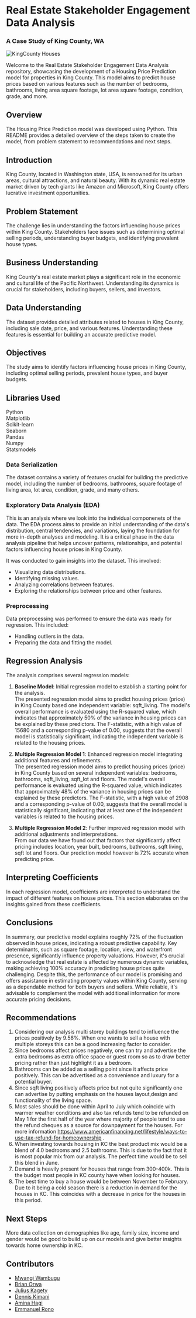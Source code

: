 # Real Estate Stakeholder Engagement Data Analysis
###  A Case Study of King County, WA

![KingCounty Houses](KingCountyImg.jpeg)


Welcome to the Real Estate Stakeholder Engagement Data Analysis repository, showcasing the development of a Housing Price Prediction model for properties in King County. This model aims to predict house prices based on various features such as the number of bedrooms, bathrooms, living area square footage, lot area square footage, condition, grade, and more.


## Overview

The Housing Price Prediction model was developed using Python. This README provides a detailed overview of the steps taken to create the model, from problem statement to recommendations and next steps.

## Introduction

King County, located in Washington state, USA, is renowned for its urban areas, cultural attractions, and natural beauty. With its dynamic real estate market driven by tech giants like Amazon and Microsoft, King County offers lucrative investment opportunities.

## Problem Statement

The challenge lies in understanding the factors influencing house prices within King County. Stakeholders face issues such as determining optimal selling periods, understanding buyer budgets, and identifying prevalent house types.

## Business Understanding

King County's real estate market plays a significant role in the economic and cultural life of the Pacific Northwest. Understanding its dynamics is crucial for stakeholders, including buyers, sellers, and investors.

## Data Understanding

The dataset provides detailed attributes related to houses in King County, including sale date, price, and various features. Understanding these features is essential for building an accurate predictive model.

## Objectives

The study aims to identify factors influencing house prices in King County, including optimal selling periods, prevalent house types, and buyer budgets.

## Libraries Used
Python <br>
Matplotlib <br>
Scikit-learn <br>
Seaborn<br>
Pandas<br>
Numpy <br>
Statsmodels <br>


### Data Serialization

The dataset contains a variety of features crucial for building the predictive model, including the number of bedrooms, bathrooms, square footage of living area, lot area, condition, grade, and many others. 

### Exploratory Data Analysis (EDA)

This is an analysis where we look into the individual componenets of the data. The EDA process aims to provide an initial understanding of the data's distribution, central tendencies, and variations, laying the foundation for more in-depth analyses and modeling. It is a critical phase in the data analysis pipeline that helps uncover patterns, relationships, and potential factors influencing house prices in King County.

It was conducted to gain insights into the dataset. This involved:
- Visualizing data distributions.
- Identifying missing values.
- Analyzing correlations between features.
- Exploring the relationships between price and other features.

### Preprocessing

Data preprocessing was performed to ensure the data was ready for regression. This included:

- Handling outliers in the data.
- Preparing the data and fitting the model.

## Regression Analysis

The analysis comprises several regression models:

1. **Baseline Model**: Initial regression model to establish a starting point for the analysis. <br>
The presented regression model aims to predict housing prices (price) in King County based one independent variable: sqft_living. The model's overall performance is evaluated using the R-squared value, which indicates that approximately 50% of the variance in housing prices can be explained by these predictors. The F-statistic, with a high value of 15680 and a corresponding p-value of 0.00, suggests that the overall model is statistically significant, indicating the independent variable is related to the housing prices.
   
2. **Multiple Regression Model 1**: Enhanced regression model integrating additional features and refinements.<br>
The presented regression model aims to predict housing prices (price) in King County based on several independent variables: bedrooms, bathrooms, sqft_living, sqft_lot and floors. The model's overall performance is evaluated using the R-squared value, which indicates that approximately 48% of the variance in housing prices can be explained by these predictors. The F-statistic, with a high value of 2908 and a corresponding p-value of 0.00, suggests that the overall model is statistically significant, indicating that at least one of the independent variables is related to the housing prices.
   
3. **Multiple Regression Model 2**: Further improved regression model with additional adjustments and interpretations.<br>
From our data we have found out that factors that significantly affect pricing includes location, year built, bedrooms, bathrooms, sqft living, sqft lot and floors. Our prediction model however is 72% accurate when predicting price.

## Interpreting Coefficients

In each regression model, coefficients are interpreted to understand the impact of different features on house prices. This section elaborates on the insights gained from these coefficients.

## Conclusions

In summary, our predictive model explains roughly 72% of the fluctuation observed in house prices, indicating a robust predictive capability. Key determinants, such as square footage, location, view, and waterfront presence, significantly influence property valuations. However, it's crucial to acknowledge that real estate is affected by numerous dynamic variables, making achieving 100% accuracy in predicting house prices quite challenging. Despite this, the performance of our model is promising and offers assistance in estimating property values within King County, serving as a dependable method for both buyers and sellers. While reliable, it's advisable to complement the model with additional information for more accurate pricing decisions.

## Recommendations

1. Considering our analysis multi storey buildings tend to influence the prices positively by 9.56%. When one wants to sell a house with multiple storeys this can be a good increasing factor to consider.
2. Since bedrooms affect prices negatively, one can try and advertise the extra bedrooms as extra office space or guest room so as to draw better pricing rather than just highlight it as a bedroom.
3. Bathrooms can be added as a selling point since it affects price positively. This can be advertised as a convenience and luxury for a potential buyer.
4. Since sqft living positively affects price but not quite significantly one can advertise by putting emphasis on the houses layout,design and functionality of the living space.
5. Most sales should be done within April to July which coincide with warmer weather conditions and also tax refunds tend to be refunded on May 1 for the first half of the year where majority of people tend to use the refund cheques as a source for downpayment for the houses. For more information https://www.americanfinancing.net/lifestyle/ways-to-use-tax-refund-for-homeownership .
6. When investing towards housing in KC the best product mix would be a blend of 4.0 bedrooms and 2.5 bathrooms. This is due to the fact that it is most popular mix from our analysis. The perfect time would be to sell this blend in June.
7. Demand is heavily present for houses that range from 300-400k. This is the budget most people in KC county have when looking for houses.
8. The best time to buy a house would be between November to February. Due to it being a cold season there is a reduction in demand for the houses in KC. This coincides with a decrease in price for the houses in this period.

## Next Steps

More data collection on demographies like age, family size, income and gender would be good to build up on our models and give better insights towards home ownership in KC.

## Contributors

- [Mwangi Wambugu](https://github.com/MwangiWambugu)
- [Brian Orwa](https://github.com/brianorwa)
- [Julius Kagety](https://github.com/jkagety)
- [Dennis Kimani](https://github.com/dennismathu)
- [Amina Hagi](https://github.com/aminahagi)
- [Emmanuel Rono](https://github.com/marttech26)
